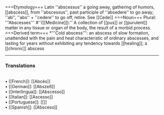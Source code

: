 ===Etymology===
Latin ''abscessus'' a going away, gathering of humors, [[abscess]], from ''abscessus'', past participle of ''absedere'' to go away; ''ab'', ''abs'' + ''cedere'' to go off, retire. See [[Cede]]
===Noun===
Plural: '''Abscesses''' 
#''([[Medicine]]):'' A collection of [[pus]] or [[purulent]] matter in any tissue or organ of the body, the result of a morbid process.
===Derived term===
*'''Cold abscess''': an abscess of slow formation, unattended with the pain and heat characteristic of ordinary abscesses, and lasting for years without exhibiting any tendency towards [[healing]]; a [[chronic]] abscess

<HR> <P> <H3>Translations</H3>
<BR>• [[French]]: [[Abcès]]
<BR>• [[German]]: [[Abszeß]]
<BR>• [[Interlingua]]: [[Abscesso]]
<BR>• [[Italian]]: [[Ascesso]]
<BR>• [[Portuguese]]: [[]]
<BR>• [[Spanish]]: [[Absceso]]
<BR>